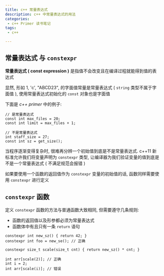 ```yaml
---
title: c++ 常量表达式
description: c++ 中常量表达式的用法
categories:
 - c++ Primer 读书笔记
tags:
 - c++

---
```


## 常量表达式 与 `constexpr`

**常量表达式 ( const expression )** 是指值不会改变且在编译过程就能得到值的表达式

显然, 形如 1, 'c', "ABCD23", 的字面值常量是常量表达式 ( `string` 类型不属于字面值 ), 使用常量表达式初始化的 `const` 对象也是字面值

下面是 *c++ primer* 中的例子:

```
// 是常量表达式
const int max_files = 20;
const int limit = max_files + 1;

// 不是常量表达式
int staff_size = 27;
const int sz = get_size();
```

当程序逐渐变得复杂时, 很难再分辨一个初始值到底是不是常量表达式. c++11 新标准允许我们将变量声明为 `constexpr` 类型, 让编译器为我们验证变量的值到底是不是一个常量表达式 ( 不满足规范会报错 )

如果要使用一个函数的返回值作为 `constexpr` 变量的初始值的话, 函数同样需要使用 `constexpr` 进行定义

## `constexpr` 函数

定义 `constexpr` 函数的方法与普通函数大致相同, 但需要遵守几条规则:

- 函数的返回值以及形参都必须为常量表达式
- 函数体中有且只有一条 `return` 语句

```
constexpr int new_sz() { return 42; }
constexpr int foo = new_se(); // 正确

constexpr size_t scale(size_t cnt) { return new_sz() * cnt; }

int arr[scale(2)]; // 正确
int i = 2;
int arr[scale(i)]; // 错误
```